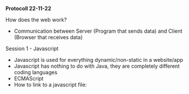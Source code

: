 **Protocoll 22-11-22**

How does the web work?
- Communication between Server (Program that sends data) and Client (Browser that receives data)

Session 1 - Javascript
- Javascript is used for everything dynamic/non-static in a website/app
- Javascript has nothing to do with Java, they are completely different coding languages
- ECMAScript
- How to link to a javascript file: <script src="myscript.js" defer></script>
